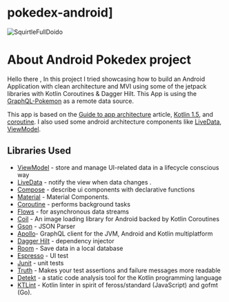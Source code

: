 # pokedex-android]
![SquirtleFullDoido](https://64.media.tumblr.com/tumblr_m26q56E1Xo1rtv4pzo1_250.jpg")
# About Android Pokedex project
Hello there ,
In this project I tried showcasing how to build an Android Application with clean architecture and MVI using some of the jetpack libraries with Kotlin Coroutines & Dagger Hilt. This App is using the [GraphQL-Pokemon](https://github.com/favware/graphql-pokemon) as a remote data source.

This app is based on the [Guide to app architecture](https://developer.android.com/jetpack/docs/guide) article, [Kotlin 1.5](https://kotlinlang.org/docs/reference/whatsnew13.html), and [coroutine](https://kotlinlang.org/docs/reference/coroutines/basics.html). I also used some android architecture components like [LiveData](https://developer.android.com/jetpack/arch/livedata), [ViewModel](https://developer.android.com/topic/libraries/architecture/viewmodel).

Libraries Used
---------------
* [ViewModel](https://developer.android.com/topic/libraries/architecture/viewmodel) - store and manage UI-related data in a lifecycle conscious way
* [LiveData](https://developer.android.com/jetpack/arch/livedata) - notify the view when data changes .
* [Compose](https://developer.android.com/jetpack/compose) - describe ui components with declarative functions
* [Material](https://material.io/develop/android/docs/getting-started/) - Material Components.
* [Coroutine](https://github.com/Kotlin/kotlinx.coroutines#user-content-android) - performs background tasks
* [Flows](https://kotlin.github.io/kotlinx.coroutines/kotlinx-coroutines-core/kotlinx.coroutines.flow/-flow/) - for asynchronous data streams
* [Coil](https://github.com/coil-kt/coil) - An image loading library for Android backed by Kotlin Coroutines
* [Gson](https://github.com/google/gson) - JSON Parser
* [Apollo](https://www.apollographql.com/docs/android/)- GraphQL client for the JVM, Android and Kotlin multiplatform
* [Dagger Hilt](https://dagger.dev/hilt/) - dependency injector
* [Room](https://developer.android.com/training/data-storage/room) - Save data in a local database
* [Espresso](https://developer.android.com/training/testing/espresso/) - UI test
* [Junit](https://junit.org/junit4/) - unit tests
* [Truth](https://github.com/google/truth) - Makes your test assertions and failure messages more readable
* [Detekt](https://github.com/detekt/detekt) - a static code analysis tool for the Kotlin programming language
* [KTLint](https://github.com/pinterest/ktlint) - Kotlin linter in spirit of feross/standard (JavaScript) and gofmt (Go).
